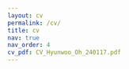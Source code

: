 ```yaml
---
layout: cv
permalink: /cv/
title: cv
nav: true
nav_order: 4
cv_pdf: CV_Hyunwoo_Oh_240117.pdf
---
```

